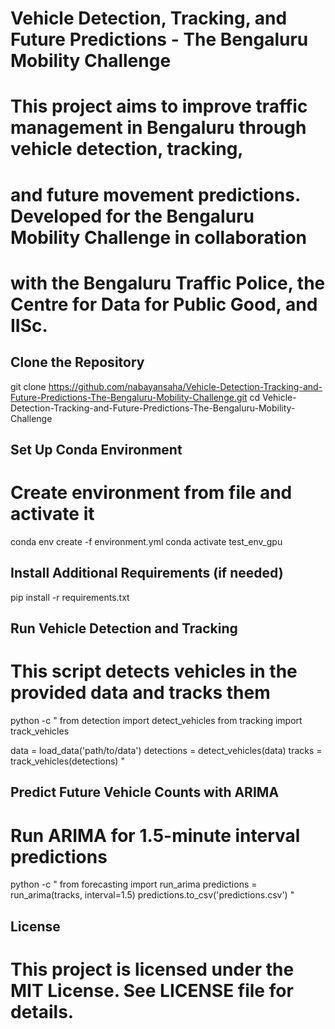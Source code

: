 # Vehicle Detection, Tracking, and Future Predictions - The Bengaluru Mobility Challenge

# This project aims to improve traffic management in Bengaluru through vehicle detection, tracking, 
# and future movement predictions. Developed for the Bengaluru Mobility Challenge in collaboration 
# with the Bengaluru Traffic Police, the Centre for Data for Public Good, and IISc.

## Clone the Repository
git clone https://github.com/nabayansaha/Vehicle-Detection-Tracking-and-Future-Predictions-The-Bengaluru-Mobility-Challenge.git
cd Vehicle-Detection-Tracking-and-Future-Predictions-The-Bengaluru-Mobility-Challenge

## Set Up Conda Environment
# Create environment from file and activate it
conda env create -f environment.yml
conda activate test_env_gpu

## Install Additional Requirements (if needed)
pip install -r requirements.txt

## Run Vehicle Detection and Tracking
# This script detects vehicles in the provided data and tracks them
python -c "
from detection import detect_vehicles
from tracking import track_vehicles

data = load_data('path/to/data')
detections = detect_vehicles(data)
tracks = track_vehicles(detections)
"

## Predict Future Vehicle Counts with ARIMA
# Run ARIMA for 1.5-minute interval predictions
python -c "
from forecasting import run_arima
predictions = run_arima(tracks, interval=1.5)
predictions.to_csv('predictions.csv')
"

## License
# This project is licensed under the MIT License. See LICENSE file for details.
